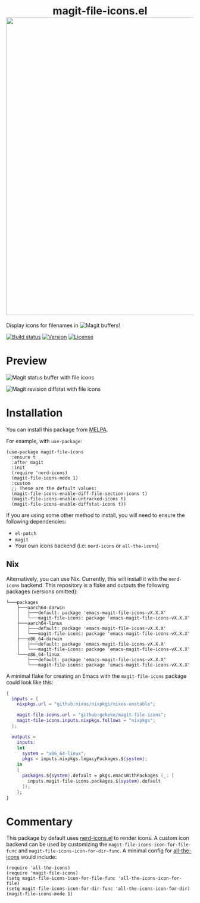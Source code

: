 
<h1 align="center">
    magit-file-icons.el
    <img src="https://raw.githubusercontent.com/catppuccin/catppuccin/main/assets/palette/macchiato.png" width="800px"/>
</h1>

Display icons for filenames in ![Magit](https://github.com/magit/magit) buffers!

<div>
    <a href="https://github.com/gekoke/magit-file-icons/actions"><img src="https://img.shields.io/github/actions/workflow/status/gekoke/magit-file-icons/ci.yaml?style=for-the-badge" alt="Build status"/></a>
    <a href="https://github.com/gekoke/magit-file-icons/releases/latest"><img src="https://img.shields.io/github/v/tag/gekoke/magit-file-icons.svg?label=release&sort=semver&color=blue&style=for-the-badge" alt="Version"/></a>
    <a href="https://opensource.org/license/gpl-3-0"><img src="https://img.shields.io/badge/license-GPLv3-orange.svg?style=for-the-badge" alt="License"></a>
</div>

# Preview
![Magit status buffer with file icons](./screenshots/status.png)

![Magit revision diffstat with file icons](./screenshots/diffstat.png)

# Installation
You can install this package from [MELPA](https://melpa.org/#/magit-file-icons).

For example, with `use-package`:

```elisp
(use-package magit-file-icons
  :ensure t
  :after magit
  :init
  (require 'nerd-icons)
  (magit-file-icons-mode 1)
  :custom
  ;; These are the default values:
  (magit-file-icons-enable-diff-file-section-icons t)
  (magit-file-icons-enable-untracked-icons t)
  (magit-file-icons-enable-diffstat-icons t))
```

If you are using some other method to install, you will need to ensure the following dependencies:

- `el-patch`
- `magit`
- Your own icons backend (i.e: `nerd-icons` or `all-the-icons`)

## Nix

Alternatively, you can use Nix. Currently, this will install it with the `nerd-icons` backend. This repository is a flake and outputs the following packages (versions omitted):

```
└───packages
    ├───aarch64-darwin
    │   ├───default: package 'emacs-magit-file-icons-vX.X.X'
    │   └───magit-file-icons: package 'emacs-magit-file-icons-vX.X.X'
    ├───aarch64-linux
    │   ├───default: package 'emacs-magit-file-icons-vX.X.X'
    │   └───magit-file-icons: package 'emacs-magit-file-icons-vX.X.X'
    ├───x86_64-darwin
    │   ├───default: package 'emacs-magit-file-icons-vX.X.X'
    │   └───magit-file-icons: package 'emacs-magit-file-icons-vX.X.X'
    └───x86_64-linux
        ├───default: package 'emacs-magit-file-icons-vX.X.X'
        └───magit-file-icons: package 'emacs-magit-file-icons-vX.X.X'
```

A minimal flake for creating an Emacs with the `magit-file-icons` package could look like this:

```nix
{
  inputs = {
    nixpkgs.url = "github:nixos/nixpkgs/nixos-unstable";

    magit-file-icons.url = "github:gekoke/magit-file-icons";
    magit-file-icons.inputs.nixpkgs.follows = "nixpkgs";
  };

  outputs =
    inputs:
    let
      system = "x86_64-linux";
      pkgs = inputs.nixpkgs.legacyPackages.${system};
    in
    {
      packages.${system}.default = pkgs.emacsWithPackages (_: [
        inputs.magit-file-icons.packages.${system}.default
      ]);
    };
}
```

# Commentary

This package by default uses [nerd-icons.el](https://github.com/rainstormstudio/nerd-icons.el) to render icons. A custom icon backend can 
be used by customizing the `magit-file-icons-icon-for-file-func` and `magit-file-icons-icon-for-dir-func`. A minimal config for [all-the-icons](https://github.com/domtronn/all-the-icons.el) would include:
```elisp
(require 'all-the-icons)
(require 'magit-file-icons)
(setq magit-file-icons-icon-for-file-func 'all-the-icons-icon-for-file)
(setq magit-file-icons-icon-for-dir-func 'all-the-icons-icon-for-dir)
(magit-file-icons-mode 1)
```
